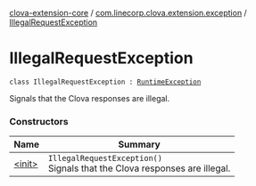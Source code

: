 [clova-extension-core](../../index.md) / [com.linecorp.clova.extension.exception](../index.md) / [IllegalRequestException](./index.md)

# IllegalRequestException

`class IllegalRequestException : `[`RuntimeException`](http://docs.oracle.com/javase/6/docs/api/java/lang/RuntimeException.html)

Signals that the Clova responses are illegal.

### Constructors

| Name | Summary |
|---|---|
| [&lt;init&gt;](-init-.md) | `IllegalRequestException()`<br>Signals that the Clova responses are illegal. |
